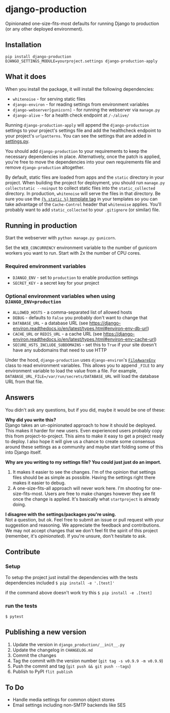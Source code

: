 # django-production

Opinionated one-size-fits-most defaults for running Django to production (or any other deployed environment).

## Installation

```
pip install django-production
DJANGO_SETTINGS_MODULE=yourproject.settings django-production-apply
```

## What it does

When you install the package, it will install the following dependencies:

* `whitenoise` - for serving static files
* `django-environ` - for reading settings from environment variables
* `django-webserver[gunicorn]` - for running the webserver via `manage.py`
* `django-alive` - for a health check endpoint at `/-/alive/`

Running `django-production-apply` will append the `django-production` settings to your project's settings file and add the healthcheck endpoint to your project's `urlpatterns`. You can see the settings that are added in [settings.py](https://github.com/lincolnloop/django-production/blob/main/django_production/settings.py).

You should add `django-production` to your requirements to keep the necessary dependencies in place. Alternatively, once the patch is applied, you're free to move the dependencies into your own requirements file and remove `django-production` altogether.

By default, static files are loaded from apps and the `static` directory in your project. When building the project for deployment, you should run `manage.py collectstatic --noinput` to collect static files into the `static_collected` directory. In production, `whitenoise` will serve the files in that directory. Be sure you use the [`{% static %}` template tag](https://docs.djangoproject.com/en/dev/ref/templates/builtins/#static) in your templates so you can take advantage of the `Cache-Control` header that `whitenoise` applies. You'll probably want to add `static_collected` to your `.gitignore` (or similar) file.

## Running in production

Start the webserver with `python manage.py gunicorn`.

Set the `WEB_CONCURRENCY` environment variable to the number of gunicorn workers you want to run. Start with 2x the number of CPU cores.

### Required environment variables

* `DJANGO_ENV` - set to `production` to enable production settings
* `SECRET_KEY` - a secret key for your project

### Optional environment variables when using `DJANGO_ENV=production`

* `ALLOWED_HOSTS` - a comma-separated list of allowed hosts
* `DEBUG` - defaults to `False` you probably don't want to change that
* `DATABASE_URL` - a database URL (see https://django-environ.readthedocs.io/en/latest/types.html#environ-env-db-url)
* `CACHE_URL` or `REDIS_URL` - a cache URL (see https://django-environ.readthedocs.io/en/latest/types.html#environ-env-cache-url)
* `SECURE_HSTS_INCLUDE_SUBDOMAINS` - set this to `True` if your site doesn't have any subdomains that need to use HTTP

Under the hood, `django-production` uses `django-environ`'s [`FileAwareEnv`](https://django-environ.readthedocs.io/en/latest/tips.html#docker-style-file-based-variables) class to read environment variables. This allows you to append `_FILE` to any environment variable to load the value from a file. For example, `DATABASE_URL_FILE=/var/run/secrets/DATABASE_URL` will load the database URL from that file.

## Answers

You didn't ask any questions, but if you did, maybe it would be one of these:

**Why did you write this?**  
Django takes an un-opinionated approach to how it should be deployed. This makes it harder for new users. Even experienced users probably copy this from project-to-project. This aims to make it easy to get a project ready to deploy. I also hope it will give us a chance to create some consensus around these settings as a community and maybe start folding some of this into Django itself.

**Why are you writing to my settings file? You could just just do an import.**
1. It makes it easier to see the changes. I'm of the opinion that settings files should be as simple as possible. Having the settings right there makes it easier to debug.
2. A one-size-fits-all approach will never work here. I'm shooting for one-size-fits-most. Users are free to make changes however they see fit once the change is applied. It's basically what `startproject` is already doing.

**I disagree with the settings/packages you're using.**  
Not a question, but ok. Feel free to submit an issue or pull request with your suggestion and reasoning. We appreciate the feedback and contributions. We may not accept changes that we don't feel fit the spirit of this project (remember, it's _opinionated_). If you're unsure, don't hesitate to ask.

## Contribute

### Setup

To setup the project just install the dependencies with the tests dependencies included
`$ pip install -e '.[test]'`

if the command above doesn't work try this
`$ pip install -e .[test]`

### run the tests

`$ pytest`

## Publishing a new version

1. Update the version in `django_production/__init__.py`
2. Update the changelog in `CHANGELOG.md`
3. Commit the changes
4. Tag the commit with the version number (`git tag -s v0.9.9 -m v0.9.9`)
5. Push the commit and tag (`git push && git push --tags`)
6. Publish to PyPI `flit publish`

## To Do

- Handle media settings for common object stores
- Email settings including non-SMTP backends like SES
